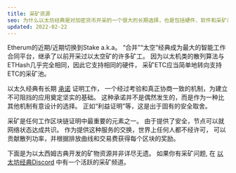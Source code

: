 ```yaml
---
title: 采矿资源
seo: 为什么以太坊经典是对加密货币开采的一个很大的长期选择，也是包括硬件、软件和采矿池在内的资源集合。
updated: 2022-02-22
---
```


Etherum的近期/近期切换到Stake a.k.a。 “合并”“太空”经典成为最大的智能工作合同平台，继承了以前开采过以太空矿的许多矿工。 因为以太机类的散列算法与ETHash几乎完全相同，因此它支持相同的硬件， 采矿ETC应当简单地转向支持ETC的采矿池。

以太久经典有长期 [承诺](/why-classic/proof-of-work) 证明工作， 一个经过考验和真正协商一致的机制，为建立不可阻挡的应用奠定坚实的基础。 这种承诺并不是偶然发生的，而是作为一种比其他机制有意设计的选择。 正如“利益证明”等，这是出于固有的安全取舍。

采矿是任何工作区块链证明中最重要的元素之一。 由于提供了安全，节点可以就网络状态达成共识。 作为提供这种服务的交换，世界上任何人都不经许可， 可以贡献散列功率，并根据排放曲线和交易费获得每个区块的奖励。

下面是为以太西姆古典开发的矿物资源并非详尽无遗。 如果你有采矿问题, 在 [以太坊经典Discord](/community/channels) 中有一个活跃的采矿频道。

